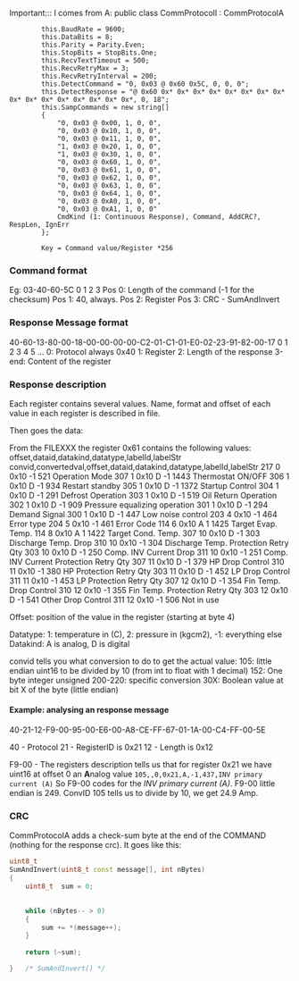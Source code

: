 Important::: I comes from A:   public class CommProtocolI : CommProtocolA

			this.BaudRate = 9600;
			this.DataBits = 8;
			this.Parity = Parity.Even;
			this.StopBits = StopBits.One;
			this.RecvTextTimeout = 500;
			this.RecvRetryMax = 3;
			this.RecvRetryInterval = 200;
			this.DetectCommand = "0, 0x03 @ 0x60 0x5C, 0, 0, 0";
			this.DetectResponse = "@ 0x60 0x* 0x* 0x* 0x* 0x* 0x* 0x* 0x* 0x* 0x* 0x* 0x* 0x* 0x* 0x* 0x*, 0, 18";
			this.SampCommands = new string[]
			{
				"0, 0x03 @ 0x00, 1, 0, 0",
				"0, 0x03 @ 0x10, 1, 0, 0",
				"0, 0x03 @ 0x11, 1, 0, 0",
				"1, 0x03 @ 0x20, 1, 0, 0",
				"1, 0x03 @ 0x30, 1, 0, 0",
				"0, 0x03 @ 0x60, 1, 0, 0",
				"0, 0x03 @ 0x61, 1, 0, 0",
				"0, 0x03 @ 0x62, 1, 0, 0",
				"0, 0x03 @ 0x63, 1, 0, 0",
				"0, 0x03 @ 0x64, 1, 0, 0",
				"0, 0x03 @ 0xA0, 1, 0, 0",
				"0, 0x03 @ 0xA1, 1, 0, 0"
				CmdKind (1: Continuous Response), Command, AddCRC?, RespLen, IgnErr
			};

			Key = Command value/Register *256

### Command format
Eg: 03-40-60-5C
	0  1  2  3
Pos 0: Length of the command (-1 for the checksum)
Pos 1: 40, always.
Pos 2: Register
Pos 3: CRC - SumAndInvert

### Response Message format
40-60-13-80-00-18-00-00-00-00-C2-01-C1-01-E0-02-23-91-82-00-17
 0  1  2  3  4  5 ...
0: Protocol always 0x40
1: Register
2: Length of the response
3-end: Content of the register

### Response description
Each register contains several values. Name, format and offset of each value in each register is described in file.

Then goes the data:

From the FILEXXX the register 0x61 contains the following values:
offset,dataid,datakind,datatype,labelId,labelStr
convid,convertedval,offset,dataid,datakind,datatype,labelId,labelStr
217		0	0x10		-1	521	Operation Mode
307		1	0x10	D	-1	1443	Thermostat ON/OFF
306		1	0x10	D	-1	934	Restart standby
305		1	0x10	D	-1	1372	Startup Control
304		1	0x10	D	-1	291	Defrost Operation
303		1	0x10	D	-1	519	Oil Return Operation
302		1	0x10	D	-1	909	Pressure equalizing operation
301		1	0x10	D	-1	294	Demand Signal
300		1	0x10	D	-1	447	Low noise control
203		4	0x10		-1	464	Error type
204		5	0x10		-1	461	Error Code
114		6	0x10	A	1	1425	Target Evap. Temp.
114		8	0x10	A	1	1422	Target Cond. Temp.
307		10	0x10	D	-1	303	Discharge Temp. Drop
310		10	0x10		-1	304	Discharge Temp. Protection Retry Qty
303		10	0x10	D	-1	250	Comp. INV Current Drop
311		10	0x10		-1	251	Comp. INV Current Protection Retry Qty
307		11	0x10	D	-1	379	HP Drop Control
310		11	0x10		-1	380	HP Protection Retry Qty
303		11	0x10	D	-1	452	LP Drop Control
311		11	0x10		-1	453	LP Protection Retry Qty
307		12	0x10	D	-1	354	Fin Temp. Drop Control
310		12	0x10		-1	355	Fin Temp. Protection Retry Qty
303		12	0x10	D	-1	541	Other Drop Control
311		12	0x10		-1	506	Not in use

Offset: position of the value in the register (starting at byte 4)

Datatype: 1: temperature in (C), 2: pressure in (kgcm2), -1: everything else
Datakind: A is analog, D is digital

convid tells you what conversion to do to get the actual value:
105: little endian uint16 to be divided by 10 (from int to float with 1 decimal)
152: One byte integer unsigned
200-220: specific conversion
30X: Boolean value at bit X of the byte (little endian)



#### Example: analysing an response message
40-21-12-F9-00-95-00-E6-00-A8-CE-FF-67-01-1A-00-C4-FF-00-5E

40 - Protocol
21 - RegisterID is 0x21
12 - Length is 0x12

F9-00 - The registers description tells us that for register 0x21 we have uint16 at offset 0 an **A**nalog value
`105,,0,0x21,A,-1,437,INV primary current (A)`
So F9-00 codes for the *INV primary current (A)*. F9-00 little endian is 249. 
ConvID 105 tells us to divide by 10, we get 24.9 Amp.



### CRC
CommProtocolA adds a check-sum byte at the end of the COMMAND (nothing for the response crc). It goes like this:
```c++
uint8_t
SumAndInvert(uint8_t const message[], int nBytes)
{
    uint8_t  sum = 0;
  

    while (nBytes-- > 0)
    {
        sum += *(message++);
    }
  
    return (~sum);

}   /* SumAndInvert() */
```
